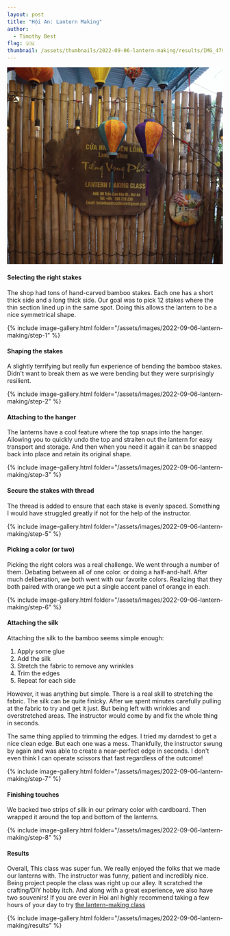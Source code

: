 ```yaml
---
layout: post
title: "Hội An: Lantern Making"
author:
  - Timothy Best
flag: 🇻🇳
thumbnail: /assets/thumbnails/2022-09-06-lantern-making/results/IMG_4796.jpg
---
```


![the lanterns we made turning on and off in front of A natural edge wooden sign for the lantern-making class sign hanging on a bamboo fence](/assets/images/2022-09-06-lantern-making/IMG_4792-ANIMATION.gif)

#### Selecting the right stakes

The shop had tons of hand-carved bamboo stakes. Each one has a short thick side and a long thick side. Our goal was to pick 12 stakes where the thin section lined up in the same spot. Doing this allows the lantern to be a nice symmetrical shape.

{% include image-gallery.html folder="/assets/images/2022-09-06-lantern-making/step-1" %}

#### Shaping the stakes

A slightly terrifying but really fun experience of bending the bamboo stakes. Didn't want to break them as we were bending but they were surprisingly resilient.

{% include image-gallery.html folder="/assets/images/2022-09-06-lantern-making/step-2" %}

#### Attaching to the hanger

The lanterns have a cool feature where the top snaps into the hanger. Allowing you to quickly undo the top and straiten out the lantern for easy transport and storage. And then when you need it again it can be snapped back into place and retain its original shape.

{% include image-gallery.html folder="/assets/images/2022-09-06-lantern-making/step-3" %}

#### Secure the stakes with thread

The thread is added to ensure that each stake is evenly spaced. Something I would have struggled greatly if not for the help of the instructor.

{% include image-gallery.html folder="/assets/images/2022-09-06-lantern-making/step-5" %}

#### Picking a color (or two)

Picking the right colors was a real challenge. We went through a number of them. Debating between all of one color. or doing a half-and-half. After much deliberation, we both went with our favorite colors. Realizing that they both paired with orange we put a single accent panel of orange in each.

{% include image-gallery.html folder="/assets/images/2022-09-06-lantern-making/step-6" %}

#### Attaching the silk

Attaching the silk to the bamboo seems simple enough:

1. Apply some glue
2. Add the silk
3. Stretch the fabric to remove any wrinkles
4. Trim the edges
5. Repeat for each side

However, it was anything but simple. There is a real skill to stretching the fabric. The silk can be quite finicky. After we spent minutes carefully pulling at the fabric to try and get it just. But being left with wrinkles and overstretched areas. The instructor would come by and fix the whole thing in seconds.

The same thing applied to trimming the edges. I tried my darndest to get a nice clean edge. But each one was a mess. Thankfully, the instructor swung by again and was able to create a near-perfect edge in seconds. I don't even think I can operate scissors that fast regardless of the outcome!

{% include image-gallery.html folder="/assets/images/2022-09-06-lantern-making/step-7" %}

#### Finishing touches

We backed two strips of silk in our primary color with cardboard. Then wrapped it around the top and bottom of the lanterns.

{% include image-gallery.html folder="/assets/images/2022-09-06-lantern-making/step-8" %}

#### Results

Overall, This class was super fun. We really enjoyed the folks that we made our lanterns with. The instructor was funny, patient and incredibly nice. Being project people the class was right up our alley. It scratched the crafting/DIY hobby itch. And along with a great experience, we also have two souvenirs! If you are ever in Hoi anI highly recommend taking a few hours of your day to try [the lantern-making class](http://hoianhandicraft.com/lantern-making-class-2/)

{% include image-gallery.html folder="/assets/images/2022-09-06-lantern-making/results" %}
